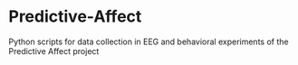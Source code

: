 # Predictive-Affect
Python scripts for data collection in EEG and behavioral experiments of the Predictive Affect project
